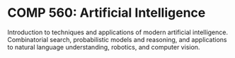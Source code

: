# COMP 560: Artificial Intelligence

Introduction to techniques and applications of modern artificial intelligence. Combinatorial search, probabilistic models and reasoning, and applications to natural language understanding, robotics, and computer vision.